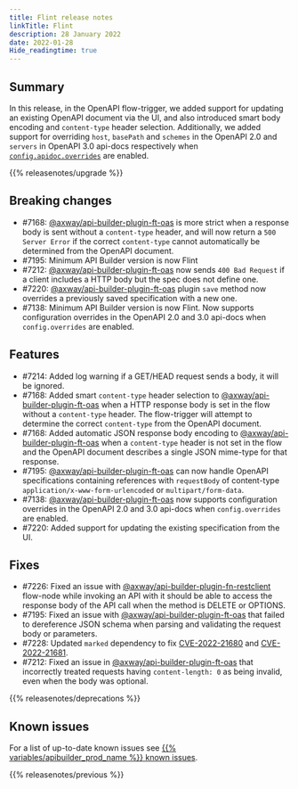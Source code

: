 ```yaml
---
title: Flint release notes
linkTitle: Flint
description: 28 January 2022
date: 2022-01-28
Hide_readingtime: true
---
```

## Summary

In this release, in the OpenAPI flow-trigger, we added support for updating an existing OpenAPI document via the UI, and also introduced smart body encoding and `content-type` header selection. Additionally, we added support for overriding `host`, `basePath` and `schemes` in the OpenAPI 2.0 and `servers` in OpenAPI 3.0 api-docs respectively when [`config.apidoc.overrides`](/docs/developer_guide/project/configuration/project_configuration#apidoc) are enabled.

{{% releasenotes/upgrade %}}

## Breaking changes

* #7168: [@axway/api-builder-plugin-ft-oas](https://www.npmjs.com/package/@axway/plugin-ft-oas) is more strict when a response body is sent without a `content-type` header, and will now return a `500 Server Error` if the correct `content-type` cannot automatically be determined from the OpenAPI document.
* #7195: Minimum API Builder version is now Flint
* #7212: [@axway/api-builder-plugin-ft-oas](https://www.npmjs.com/package/@axway/api-builder-plugin-ft-oas) now sends `400 Bad Request` if a client includes a HTTP body but the spec does not define one.
* #7220: [@axway/api-builder-plugin-ft-oas](https://www.npmjs.com/package/@axway/plugin-ft-oas) plugin `save` method now overrides a previously saved specification with a new one.
* #7138: Minimum API Builder version is now Flint. Now supports configuration overrides in the OpenAPI 2.0 and 3.0 api-docs when `config.overrides` are enabled.

## Features

* #7214: Added log warning if a GET/HEAD request sends a body, it will be ignored.
* #7168: Added smart `content-type` header selection to [@axway/api-builder-plugin-ft-oas](https://www.npmjs.com/package/@axway/plugin-ft-oas) when a HTTP response body is set in the flow without a `content-type` header. The flow-trigger will attempt to determine the correct `content-type` from the OpenAPI document.
* #7168: Added automatic JSON response body encoding to [@axway/api-builder-plugin-ft-oas](https://www.npmjs.com/package/@axway/plugin-ft-oas) when a `content-type` header is not set in the flow and the OpenAPI document describes a single JSON mime-type for that response.
* #7195: [@axway/api-builder-plugin-ft-oas](https://www.npmjs.com/package/@axway/api-builder-plugin-ft-oas) can now handle OpenAPI specifications containing references with `requestBody` of content-type `application/x-www-form-urlencoded` or `multipart/form-data`.
* #7138: [@axway/api-builder-plugin-ft-oas](https://www.npmjs.com/package/@axway/plugin-ft-oas) now supports configuration overrides in the OpenAPI 2.0 and 3.0 api-docs when `config.overrides` are enabled.
* #7220: Added support for updating the existing specification from the UI.

## Fixes

* #7226: Fixed an issue with [@axway/api-builder-plugin-fn-restclient](https://www.npmjs.com/package/@axway/api-builder-plugin-fn-restclient) flow-node while invoking an API with it should be able to access the response body of the API call when the method is DELETE or OPTIONS.
* #7195: Fixed an issue with [@axway/api-builder-plugin-ft-oas](https://www.npmjs.com/package/@axway/api-builder-plugin-ft-oas) that failed to dereference JSON schema when parsing and validating the request body or parameters.
* #7228: Updated `marked` dependency to fix [CVE-2022-21680](https://github.com/advisories/GHSA-rrrm-qjm4-v8hf) and [CVE-2022-21681](https://github.com/advisories/GHSA-5v2h-r2cx-5xgj).
* #7212: Fixed an issue in [@axway/api-builder-plugin-ft-oas](https://www.npmjs.com/package/@axway/api-builder-plugin-ft-oas) that incorrectly treated requests having `content-length: 0` as being invalid, even when the body was optional.

{{% releasenotes/deprecations %}}

<!-- Regenerate modules/plugins with api-builder-tools script -->
<!-- ## Updated modules -->

<!-- ## Updated plugins -->

## Known issues
For a list of up-to-date known issues see [{{% variables/apibuilder_prod_name %}} known issues](/docs/known_issues/).

{{% releasenotes/previous %}}
